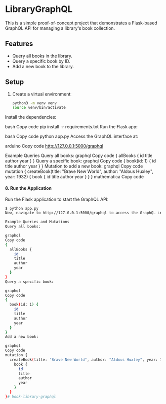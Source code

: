 # LibraryGraphQL

This is a simple proof-of-concept project that demonstrates a Flask-based GraphQL API for managing a library's book collection.

## Features
- Query all books in the library.
- Query a specific book by ID.
- Add a new book to the library.

## Setup

1. Create a virtual environment:
   ```bash
   python3 -m venv venv
   source venv/bin/activate
Install the dependencies:

bash
Copy code
pip install -r requirements.txt
Run the Flask app:

bash
Copy code
python app.py
Access the GraphQL interface at:

arduino
Copy code
http://127.0.0.1:5000/graphql












Example Queries
Query all books:
graphql
Copy code
{
  allBooks {
    id
    title
    author
    year
  }
}
Query a specific book:
graphql
Copy code
{
  book(id: 1) {
    id
    title
    author
    year
  }
}
Mutation to add a new book:
graphql
Copy code
mutation {
  createBook(title: "Brave New World", author: "Aldous Huxley", year: 1932) {
    book {
      id
      title
      author
      year
    }
  }
}
mathematica
Copy code

#### 8. **Run the Application**
Run the Flask application to start the GraphQL API:
```bash
$ python app.py
Now, navigate to http://127.0.0.1:5000/graphql to access the GraphQL interface where you can try out the queries and mutations.

Example Queries and Mutations
Query all books:

graphql
Copy code
{
  allBooks {
    id
    title
    author
    year
  }
}
Query a specific book:

graphql
Copy code
{
  book(id: 1) {
    id
    title
    author
    year
  }
}
Add a new book:

graphql
Copy code
mutation {
  createBook(title: "Brave New World", author: "Aldous Huxley", year: 1932) {
    book {
      id
      title
      author
      year
    }
  }
}#   b o o k - l i b r a r y - g r a p h q l  
 